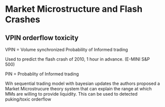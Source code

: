 # Market Microstructure and Flash Crashes

## VPIN orderflow toxicity
VPIN = Volume synchronized Probability of Informed trading

Used to predict the flash crash of 2010, 1 hour in advance. (E-MINI S&P 500)

PIN = Probablity of Informed trading

Wih sequential trading model with bayesian updates the authors proposed a  Market Microstrucure theory system that can explain the range at which MMs are willing to provide liquidity. This can be used to detected puking/toxic orderflow



